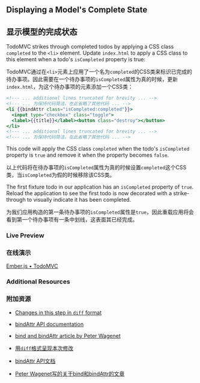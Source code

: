 ## Displaying a Model's Complete State

## 显示模型的完成状态

TodoMVC strikes through completed todos by applying a CSS class `completed` to the `<li>` element. Update `index.html` to apply a CSS class to this element when a todo's `isCompleted` property is true:

TodoMVC通过在`<li>`元素上应用了一个名为`completed`的CSS类来标识已完成的待办事项。因此需要在一个待办事项的`isCompleted`属性为真的时候，更新`index.html`，为这个待办事项的元素添加一个CSS类：
```handlebars
<!--- ... additional lines truncated for brevity ... -->
<!--- ... 为保持代码简洁，在此省略了其他代码 ... -->
<li {{bindAttr class="isCompleted:completed"}}>
  <input type="checkbox" class="toggle">
  <label>{{title}}</label><button class="destroy"></button>
</li>
<!--- ... additional lines truncated for brevity ... -->
<!--- ... 为保持代码简洁，在此省略了其他代码 ... -->
```

This code will apply the CSS class `completed` when the todo's `isCompleted` property is `true` and remove it when the property becomes `false`.

以上代码将在待办事项的`isCompleted`属性为真的时候设置`completed`这个CSS类，当`isCompleted`为假的时候移除该CSS类。

The first fixture todo in our application has an `isCompleted` property of `true`. Reload the application to see the first todo is now decorated with a strike-through to visually indicate it has been completed.

为我们应用构造的第一条待办事项的`isCompleted`属性是`true`，因此重载应用将会看到第一个待办事项有一条中划线，这表面其已经完成。

### Live Preview
### 在线演示
<a class="jsbin-embed" href="http://jsbin.com/iqofac/2/embed?live">Ember.js • TodoMVC</a><script src="http://static.jsbin.com/js/embed.js"></script> 
  
### Additional Resources
### 附加资源

  * [Changes in this step in `diff` format](https://github.com/emberjs/quickstart-code-sample/commit/19d08dd3b294187fadbe57860cf68fc0dc629ad8)
  * [bindAttr API documentation](/api/classes/Ember.Handlebars.helpers.html#method_bindAttr)
  * [bind and bindAttr article by Peter Wagenet](http://www.emberist.com/2012/04/06/bind-and-bindattr.html)

  * [用`diff`格式呈现本次修改](https://github.com/emberjs/quickstart-code-sample/commit/72b1ccde5e157b20fcfe5da9bd52496e73533d47)
  * [bindAttr API文档](/api/classes/Ember.Handlebars.helpers.html#method_bindAttr)
  * [Peter Wagenet写的关于bind和bindAttr的文章](http://www.emberist.com/2012/04/06/bind-and-bindattr.html)

